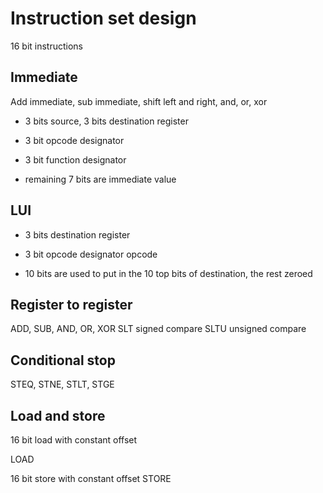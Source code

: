 # Instruction set design

16 bit instructions

## Immediate

Add immediate, sub immediate, shift left and right, and, or, xor

- 3 bits source, 3 bits destination register

- 3 bit opcode designator

- 3 bit function designator

- remaining 7 bits are immediate value

## LUI

- 3 bits destination register

- 3 bit opcode designator opcode

- 10 bits are used to put in the 10 top bits of destination, the rest zeroed

## Register to register

ADD, SUB,
AND, OR, XOR
SLT signed compare
SLTU unsigned compare

## Conditional stop

STEQ, STNE, STLT, STGE

## Load and store

16 bit load with constant offset

LOAD

16 bit store with constant offset
STORE
